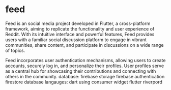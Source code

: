 # feed
Feed is an social media project developed in Flutter, a cross-platform framework, aiming to replicate the functionality and user experience of Reddit. With its intuitive interface and powerful features, Feed provides users with a familiar social discussion platform to engage in vibrant communities, share content, and participate in discussions on a wide range of topics.

Feed incorporates user authentication mechanisms, allowing users to create accounts, securely log in, and personalize their profiles. User profiles serve as a central hub for showcasing their contributions and connecting with others in the community.
database:
firebase storage
firebase authentication
firestore database
langauges:
dart using consumer widget 
flutter riverpord

